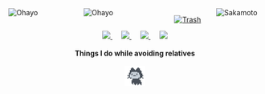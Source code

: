<img width="90" align="right" alt="Sakamoto" src="https://i.pinimg.com/originals/73/07/bb/7307bb95e0b3129b8868aad5a0e4918a.png">

<img width="150" align="left" alt="Ohayo" src="https://fontmeme.com/permalink/220724/f0a359714d95cdf871c690def80a2cd5.png">

<img width="150" align="left" alt="Ohayo" src="https://fontmeme.com/permalink/220724/1c50523009d05969a71670f18c8d27fa.png">

<p align="center">
  <a href="https://github.com/shivamkun" class="rich-diff-level-one">
    <img src="https://github-readme-stats.vercel.app/api?username=shivamkun&title_color=fff&bg_color=808080&text_color=000" alt="Trash" >
  </a>
</p>

<p align="center">
  <a href="https://dev.to/shivamkun">
    <img src="https://svgur.com/i/TKs.svg" width="24px"/>
  </a>
  &emsp;
  <a href= "https://shivamkun.github.io/>
    <img src="https://img.icons8.com/ios-glyphs/256/808080/instagram-new.svg" width="28px"/>
  </a>
  <a href="https://buymeacoffee.com/">
    <img src="https://img.icons8.com/ios-glyphs/256/808080/coffee.png" width="28px"/>
  </a>
  &emsp;
  <a href="https://shivamkun.github.io">
    <img src="https://img.icons8.com/material/256/808080/globe--v1.png" width="28px"/>
  </a>
  &emsp;
  <a href="https://linkedin.com/in/">
    <img src="https://img.icons8.com/ios-filled/256/808080/linkedin.svg" width="26px"/>
  </a>
  <br><br>
  <strong>Things I do while avoiding relatives</strong>
  <br><br><img src="mona-loading-dark.gif" width="40px"/>
</p>

